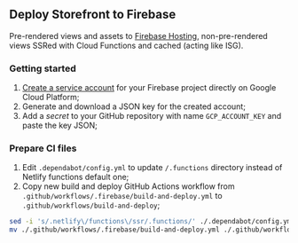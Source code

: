 ## Deploy Storefront to Firebase

Pre-rendered views and assets to [Firebase Hosting](https://firebase.google.com/docs/hosting?hl=pt-br), non-pre-rendered views SSRed with Cloud Functions and cached (acting like ISG).

### Getting started

1. [Create a service account](https://console.cloud.google.com/iam-admin/serviceaccounts) for your Firebase project directly on Google Cloud Platform;
2. Generate and download a JSON key for the created account;
3. Add a _secret_ to your GitHub repository with name `GCP_ACCOUNT_KEY` and paste the key JSON;

### Prepare CI files

1. Edit `.dependabot/config.yml` to update `/.functions` directory instead of Netlify functions default one;
2. Copy new build and deploy GitHub Actions workflow from `.github/workflows/.firebase/build-and-deploy.yml` to `.github/workflows/build-and-deploy`;

```bash
sed -i 's/.netlify\/functions\/ssr/.functions/' ./.dependabot/config.yml
mv ./.github/workflows/.firebase/build-and-deploy.yml ./.github/workflows/build-and-deploy.yml
```

